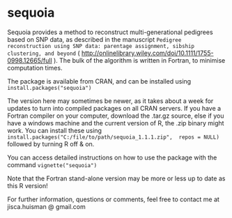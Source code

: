 # sequoia
Sequoia provides a method to reconstruct multi-generational pedigrees based on SNP data, as described in the manuscript `Pedigree reconstruction using SNP data: parentage assignment, sibship clustering, and beyond` ( http://onlinelibrary.wiley.com/doi/10.1111/1755-0998.12665/full ). The bulk of the algorithm is written in Fortran, to minimise computation times.

The package is available from CRAN, and can be installed using
`install.packages("sequoia")`

The version here may sometimes be newer, as it takes about a week for updates to turn into compiled packages on all CRAN servers. If you have a Fortran compiler on your computer, download the .tar.gz source, else if you have a windows machine and the current version of R, the .zip binary might work. You can install these using
`install.packages("C:/file/to/path/sequoia_1.1.1.zip",  repos = NULL)`
followed by turning R off & on. 

You can access detailed instructions on how to use the package with the command
`vignette("sequoia")`

Note that the Fortran stand-alone version may be more or less up to date as this R version!

For further information, questions or comments, feel free to contact me at jisca.huisman @ gmail.com
